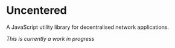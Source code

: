 # Uncentered

A JavaScript utility library for decentralised network applications.

_This is currently a work in progress_

